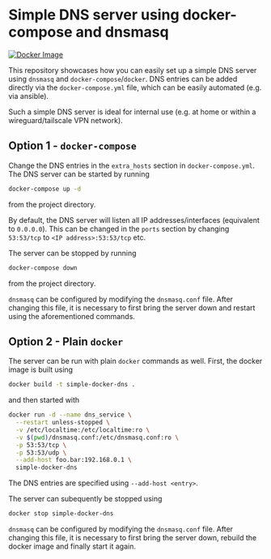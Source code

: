 # Simple DNS server using docker-compose and dnsmasq

[![Docker Image](https://github.com/f-koehler/simple-docker-dns-server/actions/workflows/docker.yml/badge.svg)](https://github.com/f-koehler/simple-docker-dns-server/actions/workflows/docker.yml)

This repository showcases how you can easily set up a simple DNS server using `dnsmasq` and `docker-compose`/`docker`.
DNS entries can be added directly via the `docker-compose.yml` file, which can be easily automated (e.g. via ansible).

Such a simple DNS server is ideal for internal use (e.g. at home or within a wireguard/tailscale VPN network).

## Option 1 - `docker-compose`

Change the DNS entries in the `extra_hosts` section in `docker-compose.yml`. The DNS server can be started by running

```bash
docker-compose up -d
```

from the project directory.

By default, the DNS server will listen all IP addresses/interfaces (equivalent to `0.0.0.0`). This can be changed in the `ports` section by changing `53:53/tcp` to `<IP address>:53:53/tcp` etc.

The server can be stopped by running

```bash
docker-compose down
```

from the project directory.

`dnsmasq` can be configured by modifying the `dnsmasq.conf` file. After changing this file, it is necessary to first bring the server down and restart using the aforementioned commands.

## Option 2 - Plain `docker`

The server can be run with plain `docker` commands as well. First, the docker image is built using

```bash
docker build -t simple-docker-dns .
```

and then started with

```bash
docker run -d --name dns_service \
  --restart unless-stopped \
  -v /etc/localtime:/etc/localtime:ro \
  -v $(pwd)/dnsmasq.conf:/etc/dnsmasq.conf:ro \
  -p 53:53/tcp \
  -p 53:53/udp \
  --add-host foo.bar:192.168.0.1 \
  simple-docker-dns
```

The DNS entries are specified using `--add-host <entry>`.

The server can subequently be stopped using

```bash
docker stop simple-docker-dns
```

`dnsmasq` can be configured by modifying the `dnsmasq.conf` file. After changing this file, it is necessary to first bring the server down, rebuild the docker image and finally start it again.
